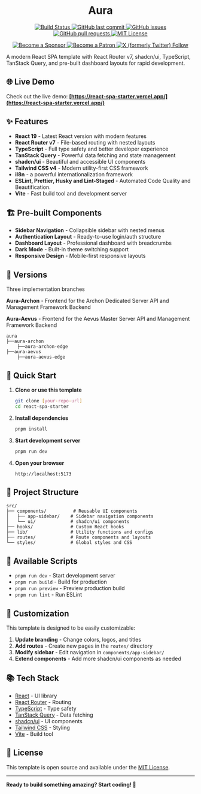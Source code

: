 <h1 align="center">Aura</h1>

<p align="center">
    <a href="https://github.com/Voidware-Prohibited/targetvector-api-frontend-stack/commits/master">
    <img src="https://vercelbadge.vercel.app/api/Voidware-Prohibited/targetvector-api-frontend-stack?plastic"
         alt="Build Status">
    </a>
    <a href="https://github.com/Voidware-Prohibited/targetvector-api-frontend-stack/commits/master">
    <img src="https://img.shields.io/github/last-commit/Voidware-Prohibited/targetvector-api-frontend-stack.svg?style=flat-square&logo=github&logoColor=white"
         alt="GitHub last commit">
    </a>
    <a href="https://github.com/Voidware-Prohibited/targetvector-api-frontend-stack/issues">
    <img src="https://img.shields.io/github/issues-raw/Voidware-Prohibited/targetvector-api-frontend-stack.svg?style=flat-square&logo=github&logoColor=white"
         alt="GitHub issues">
    </a>
    <a href="https://github.com/Voidware-Prohibited/targetvector-api-frontend-stack/pulls">
    <img src="https://img.shields.io/github/issues-pr-raw/Voidware-Prohibited/targetvector-api-frontend-stack.svg?style=flat-square&logo=github&logoColor=white"
         alt="GitHub pull requests">
    </a>
    <a href="https://github.com/Voidware-Prohibited/targetvector-api-frontend-stack/blob/master/LICENSE">
    <img src="https://img.shields.io/badge/License-MIT-yellow.svg"
         alt="MIT License">
    </a>
</p>
<p align="center">
    <a href="https://github.com/sponsors/colorindarkness">
    <img src="https://img.shields.io/github/sponsors/colorindarkness.svg?style=flat-square&logo=github&logoColor=white"
         alt="Become a Sponsor">
    </a>
    <a href="https://www.patreon.com/colorindarkness">
    <img src="https://img.shields.io/endpoint.svg?url=https%3A%2F%2Fshieldsio-patreon.vercel.app%2Fapi%3Fusername%3Dcolorindarkness%26type%3Dpatrons&style=flat"
         alt="Become a Patron">
    </a>
    <a href="https://www.x.com/voidwarex">
    <img alt="X (formerly Twitter) Follow" src="https://img.shields.io/twitter/follow/voidwarex?style=flat&logo=x">
     </a>
</p>

A modern React SPA template with React Router v7, shadcn/ui, TypeScript, TanStack Query, and pre-built dashboard layouts for rapid development.

## 🌐 Live Demo

Check out the live demo: **[https://react-spa-starter.vercel.app/](https://react-spa-starter.vercel.app/)**

## ✨ Features

- **React 19** - Latest React version with modern features
- **React Router v7** - File-based routing with nested layouts
- **TypeScript** - Full type safety and better developer experience
- **TanStack Query** - Powerful data fetching and state management
- **shadcn/ui** - Beautiful and accessible UI components
- **Tailwind CSS v4** - Modern utility-first CSS framework
- **il8n** - a powerful internationalization framework
- **ESLint, Prettier, Husky and Lint-Staged** - Automated Code Quality and Beautification.
- **Vite** - Fast build tool and development server

## 🏗️ Pre-built Components

- **Sidebar Navigation** - Collapsible sidebar with nested menus
- **Authentication Layout** - Ready-to-use login/auth structure
- **Dashboard Layout** - Professional dashboard with breadcrumbs
- **Dark Mode** - Built-in theme switching support
- **Responsive Design** - Mobile-first responsive layouts

## 🔀 Versions
Three implementation branches

**Aura-Archon** - Frontend for the Archon Dedicated Server API and Management Framework Backend

**Aura-Aevus** - Frontend for the Aevus Master Server API and Management Framework Backend
```
aura
├──aura-archon
    ├──aura-archon-edge
├──aura-aevus
    ├──aura-aevus-edge

```

## 🚀 Quick Start

1. **Clone or use this template**

   ```bash
   git clone [your-repo-url]
   cd react-spa-starter
   ```

2. **Install dependencies**

   ```bash
   pnpm install
   ```

3. **Start development server**

   ```bash
   pnpm run dev
   ```

4. **Open your browser**
   ```
   http://localhost:5173
   ```

## 📁 Project Structure

```
src/
├── components/          # Reusable UI components
│   ├── app-sidebar/    # Sidebar navigation components
│   └── ui/             # shadcn/ui components
├── hooks/              # Custom React hooks
├── lib/                # Utility functions and configs
├── routes/             # Route components and layouts
└── styles/             # Global styles and CSS
```

## 🔧 Available Scripts

- `pnpm run dev` - Start development server
- `pnpm run build` - Build for production
- `pnpm run preview` - Preview production build
- `pnpm run lint` - Run ESLint

## 🎨 Customization

This template is designed to be easily customizable:

1. **Update branding** - Change colors, logos, and titles
2. **Add routes** - Create new pages in the `routes/` directory
3. **Modify sidebar** - Edit navigation in `components/app-sidebar/`
4. **Extend components** - Add more shadcn/ui components as needed

## 📚 Tech Stack

- [React](https://react.dev/) - UI library
- [React Router](https://reactrouter.com/) - Routing
- [TypeScript](https://www.typescriptlang.org/) - Type safety
- [TanStack Query](https://tanstack.com/query) - Data fetching
- [shadcn/ui](https://ui.shadcn.com/) - UI components
- [Tailwind CSS](https://tailwindcss.com/) - Styling
- [Vite](https://vitejs.dev/) - Build tool

## 📄 License

This template is open source and available under the [MIT License](LICENSE).

---

**Ready to build something amazing? Start coding! 🚀**
